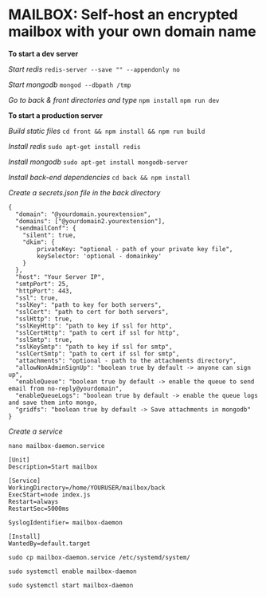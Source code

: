 # **MAILBOX: Self-host an encrypted mailbox with your own domain name**

**To start a dev server**

_Start redis_ `redis-server --save "" --appendonly no`

_Start mongodb_ `mongod --dbpath /tmp`

_Go to back & front directories and type_ `npm install` `npm run dev`


**To start a production server**

_Build static files_ `cd front && npm install && npm run build`

_Install redis_ `sudo apt-get install redis`

_Install mongodb_ `sudo apt-get install mongodb-server`

_Install back-end dependencies_ `cd back && npm install`

_Create a secrets.json file in the back directory_

```
{
  "domain": "@yourdomain.yourextension",
  "domains": ["@yourdomain2.yourextension"],
  "sendmailConf": {
    "silent": true,
    "dkim": {
        privateKey: "optional - path of your private key file",
        keySelector: 'optional - domainkey'
    }
  },
  "host": "Your Server IP",
  "smtpPort": 25,
  "httpPort": 443,
  "ssl": true,
  "sslKey": "path to key for both servers",
  "sslCert": "path to cert for both servers",
  "sslHttp": true,
  "sslKeyHttp": "path to key if ssl for http",
  "sslCertHttp": "path to cert if ssl for http",
  "sslSmtp": true,
  "sslKeySmtp": "path to key if ssl for smtp",
  "sslCertSmtp": "path to cert if ssl for smtp",
  "attachments": "optional - path to the attachments directory",
  "allowNonAdminSignUp": "boolean true by default -> anyone can sign up",
  "enableQueue": "boolean true by default -> enable the queue to send email from no-reply@yourdomain",
  "enableQueueLogs": "boolean true by default -> enable the queue logs and save them into mongo,
  "gridfs": "boolean true by default -> Save attachments in mongodb"
}
```

_Create a service_

`nano mailbox-daemon.service`

```
[Unit]
Description=Start mailbox

[Service]
WorkingDirectory=/home/YOURUSER/mailbox/back
ExecStart=node index.js
Restart=always
RestartSec=5000ms

SyslogIdentifier= mailbox-daemon

[Install]
WantedBy=default.target

```
`sudo cp mailbox-daemon.service /etc/systemd/system/`

`sudo systemctl enable mailbox-daemon `

`sudo systemctl start mailbox-daemon`